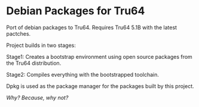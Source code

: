 Debian Packages for Tru64
=========================

Port of debian packages to Tru64. Requires Tru64 5.1B with the latest
pactches.

Project builds in two stages:

Stage1: Creates a bootstrap environment using open source packages
        from the Tru64 distribution.

Stage2: Compiles everything with the bootstrapped toolchain.


Dpkg is used as the package manager for the packages built by this project.

*Why? Because, why not?*
